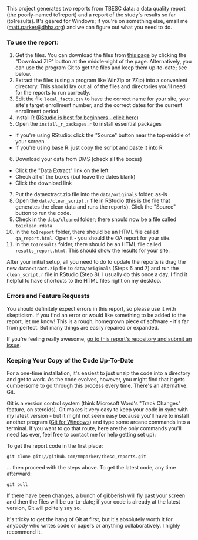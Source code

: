 This project generates two reports from TBESC data: a data quality report
(the poorly-named to1report) and a report of the study's results so far
(to1results). It's geared for Windows; if you're on something else, email me
(matt.parker@dhha.org) and we can figure out what you need to do.

### To use the report:

1. Get the files. You can download the files from 
[this page](https://github.com/mmparker/tbesc_reports) by clicking the
"Download ZIP" button at the middle-right of the page. Alternatively, you
can use the program Git to get the files and keep them up-to-date; see below.
2. Extract the files (using a program like WinZip or 7Zip) into a convenient 
directory. This should lay out all of the files and directories you'll need 
for the reports to run correctly.
3. Edit the file `local_facts.csv` to have the correct name for your site,
your site's target enrollment number,
and the correct dates for the current enrollment period
4. Install R ([RStudio is best for beginners - click here](http://www.rstudio.com/))
5. Open the `install_r_packages.r` to install essential packages
 - If you're using RStudio: click the "Source" button near the top-middle of your screen
 - If you're using base R: just copy the script and paste it into R
6. Download your data from DMS (check all the boxes)
 - Click the "Data Extract" link on the left
 - Check all of the boxes (but leave the dates blank)
 - Click the download link
7. Put the dataextract.zip file into the `data/originals` folder, as-is
8. Open the `data/clean_script.r` file in RStudio (this is the file that
generates the clean data and runs the reports). Click the "Source" button to run
the code.
9. Check in the `data/cleaned` folder; there should now be a file called `to1clean.rdata`
10. In the `to1report` folder, there should be an HTML file called 
`qa_report.html`. Open it - you should the QA report for your site.
11. In the `to1results` folder, there should be an HTML file called 
`results_report.html`. This should show the results for your site.


After your initial setup, all you need to do to update the reports is drag
the new `dataextract.zip` file to `data/originals` (Steps 6 and 7) and run the
`clean_script.r` file in RStudio (Step 8). I usually do this once a day.
I find it helpful to have shortcuts to the HTML files right on my desktop.

### Errors and Feature Requests

You should definitely expect errors in this report, so please use it with
skepticism.  If you find an error or would like something to be added to 
the report, let me know! This is a rough, homegrown piece of software -
it's far from perfect. But many things are easily repaired or expanded.

If you're feeling really awesome, [go to this report's repository and submit
an issue](https://github.com/mmparker/tbesc_reports/issues).

### Keeping Your Copy of the Code Up-To-Date

For a one-time installation, it's easiest to just unzip the code into a
directory and get to work. As the code evolves, however, you might find that
it gets cumbersome to go through this process every time. There's an 
alternative: Git.

Git is a version control system (think Microsoft Word's "Track Changes"
feature, on steroids). Git makes it very easy to keep your code in sync with
my latest version - but it might not seem easy because you'll have to 
install another program ([Git for Windows](http://msysgit.github.io/)) and
type some arcane commands into a terminal. If you want to go that route,
here are the only commands you'll need (as ever, feel free to contact me
for help getting set up):

To get the report code in the first place:

    git clone git://github.com/mmparker/tbesc_reports.git

... then proceed with the steps above. To get the latest code, 
any time afterward:

    git pull

If there have been changes, a bunch of gibberish will fly past your screen
and then the files will be up-to-date; if your code is already at the latest
version, Git will politely say so.

It's tricky to get the hang of Git at first, but it's absolutely worth it for
anybody who writes code or papers or anything collaboratively. I highly
recommend it.
